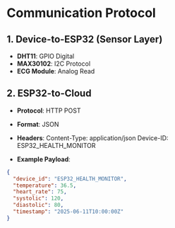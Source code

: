 # Communication Protocol

## 1. Device-to-ESP32 (Sensor Layer)
- **DHT11**: GPIO Digital
- **MAX30102**: I2C Protocol
- **ECG Module**: Analog Read

## 2. ESP32-to-Cloud
- **Protocol**: HTTP POST
- **Format**: JSON
- **Headers**:
Content-Type: application/json
Device-ID: ESP32_HEALTH_MONITOR

- **Example Payload**:
```json
{
  "device_id": "ESP32_HEALTH_MONITOR",
  "temperature": 36.5,
  "heart_rate": 75,
  "systolic": 120,
  "diastolic": 80,
  "timestamp": "2025-06-11T10:00:00Z"
}
